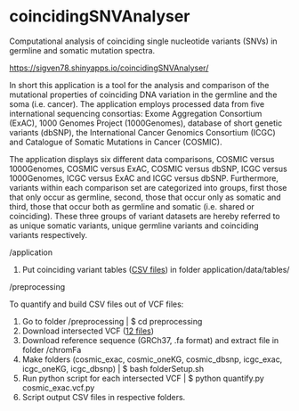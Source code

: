 # coincidingSNVAnalyser

Computational analysis of coinciding single nucleotide variants (SNVs) in germline and somatic mutation spectra.

https://sigven78.shinyapps.io/coincidingSNVAnalyser/

In short this application is a tool for the analysis and comparison of the mutational properties of coinciding DNA variation in the germline and the soma (i.e. cancer). The application employs processed data from five international sequencing consortias: Exome Aggregation Consortium (ExAC), 1000 Genomes Project (1000Genomes), database of short genetic variants (dbSNP), the International Cancer Genomics Consortium (ICGC) and Catalogue of Somatic Mutations in Cancer (COSMIC).

The application displays six different data comparisons, COSMIC versus 1000Genomes, COSMIC versus ExAC, COSMIC versus dbSNP, ICGC versus 1000Genomes, ICGC versus ExAC and ICGC versus dbSNP. Furthermore, variants within each comparison set are categorized into groups, first those that only occur as germline, second, those that occur only as somatic and third, those that occur both as germline and somatic (i.e. shared or coinciding). These three groups of variant datasets are hereby referred to as unique somatic variants, unique germline variants and coinciding variants respectively. 


/application

1. Put coinciding variant tables ([CSV files](https://drive.google.com/drive/folders/0B6GfJ6vekOM9QnJSRFVDVmZyODA?usp=sharing)) in folder application/data/tables/

/preprocessing

To quantify and build CSV files out of VCF files:
1. Go to folder /preprocessing | $ cd preprocessing
2. Download intersected VCF ([12 files](https://drive.google.com/drive/folders/0B6GfJ6vekOM9SVU4TlJvbzRQYms?usp=sharing))  
3. Download reference sequence (GRCh37, .fa format) and extract file in folder /chromFa  
4. Make folders (cosmic_exac, cosmic_oneKG, cosmic_dbsnp, icgc_exac, icgc_oneKG, icgc_dbsnp) | $ bash folderSetup.sh
5. Run python script for each intersected VCF | $ python quantify.py cosmic_exac.vcf.py 
6. Script output CSV files in respective folders.





